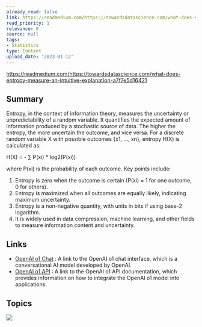 ```yaml
---
already_read: false
link: https://readmedium.com/https://towardsdatascience.com/what-does-entropy-measure-an-intuitive-explanation-a7f7e5d16421
read_priority: 1
relevance: 0
source: null
tags:
- Statistics
type: Content
upload_date: '2023-01-12'
---
```


https://readmedium.com/https://towardsdatascience.com/what-does-entropy-measure-an-intuitive-explanation-a7f7e5d16421
## Summary

Entropy, in the context of information theory, measures the uncertainty or unpredictability of a random variable. It quantifies the expected amount of information produced by a stochastic source of data. The higher the entropy, the more uncertain the outcome, and vice versa. For a discrete random variable X with possible outcomes {x1, ..., xn}, entropy H(X) is calculated as:

H(X) = - ∑ P(xi) * log2(P(xi))

where P(xi) is the probability of each outcome. Key points include:

1. Entropy is zero when the outcome is certain (P(xi) = 1 for one outcome, 0 for others).
2. Entropy is maximized when all outcomes are equally likely, indicating maximum uncertainty.
3. Entropy is a non-negative quantity, with units in bits if using base-2 logarithm.
4. It is widely used in data compression, machine learning, and other fields to measure information content and uncertainty.
## Links

- [OpenAI o1 Chat](https://openai01.net/) : A link to the OpenAI o1 chat interface, which is a conversational AI model developed by OpenAI.
- [OpenAI o1 API](https://openaio1api.com/) : A link to the OpenAI o1 API documentation, which provides information on how to integrate the OpenAI o1 model into applications.

## Topics

![](topics/Concept/Entropy)